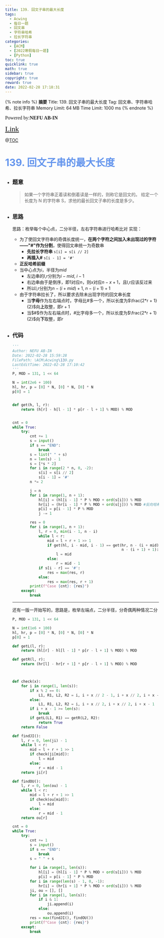 ```yaml
---
title: 139. 回文子串的最大长度
tags:
  - Acwing
  - 每日一题
  - 回文串
  - 字符串哈希
  - 拉长字符串
categories:
  - [ACM]
  - [2022寒假每日一题]
  - [Python]
toc: true
quicklink: true
math: true
sidebar: true
copyright: true
reward: true
date: 2022-02-28 17:18:31
---
```



{% note info %}
**摘要**
Title: 139. 回文子串的最大长度
Tag: 回文串、字符串哈希、拉长字符串
Memory Limit: 64 MB
Time Limit: 1000 ms
{% endnote %}
<!-- more -->

<font size=3 face=楷体>Powered by:**NEFU AB-IN**</font>

<font color=#FFA500 size=5 face=楷体>[Link](https://www.acwing.com/problem/content/description/141/)</font>

@[TOC](文章目录)

# <font color=#6495ED size=6>139. 回文子串的最大长度
</font>

* ## <font size=4 face=粗体>题意</font>

  >如果一个字符串正着读和倒着读是一样的，则称它是回文的。
  >给定一个长度为 N 的字符串 S，求他的最长回文子串的长度是多少。

* ## <font size=4 face=粗体>思路</font>

  思路：枚举每个中心点，二分半径，左右字符串进行哈希比对
  实现：
    * 为了使回文字符串的奇偶长度统一，**在两个字符之间加入未出现过的字符——"#"作为分割**，使得回文串统一为奇数串
      * **先拉长字符串** `s[i] = s[i // 2]`
      * **再插入#** `s[i - 1] = '#'`
    * **正反哈希前缀**  
    * 当中心点为$i$，半径为$mid$
      * 左边串的l,r分别为$i - mid$, $i - 1$
      * 右边串由于是倒序，即$1$对应$n$，则$x$对应$n - x + 1$，且l,r应该反过来
      * 所以l,r分别为$n - (i + mid) + 1$, $n - (i + 1) + 1$
    * 由于字符串拉长了，所以要求去除未出现字符的回文串长度
      * 当**字母**作为左右端点时，字母比#多一个，所以长度为$\frac{2*r + 1} {2}$向**上**取整，即$r + 1$
      * 当$#$作为左右端点时，#比字母多一个，所以长度为$\frac{2*r + 1} {2}$向**下**取整，即$r$

* ## <font size=4 face=粗体>代码</font>

  ```python
  '''
  Author: NEFU AB-IN
  Date: 2022-02-28 15:59:28
  FilePath: \ACM\Acwing\139.py
  LastEditTime: 2022-02-28 17:10:42
  '''
  P, MOD = 131, 1 << 64

  N = int(2e6 + 100)
  hl, hr, p = [0] * N, [0] * N, [0] * N
  p[0] = 1


  def get(h, l, r):
      return (h[r] - h[l - 1] * p[r - l + 1] % MOD) % MOD


  cnt = 0
  while True:
      try:
          cnt += 1
          s = input()
          if s == "END":
              break
          s = list(" " + s)
          n = len(s) - 1
          s = [*s * 2]
          for i in range(2 * n, 0, -2):
              s[i] = s[i // 2]
              s[i - 1] = '#'
          n *= 2

          j = n
          for i in range(1, n + 1):
              hl[i] = (hl[i - 1] * P % MOD + ord(s[i])) % MOD
              hr[i] = (hr[i - 1] * P % MOD + ord(s[j])) % MOD #反向哈希
              p[i] = p[i - 1] * P % MOD
              j -= 1

          res = 0
          for i in range(1, n + 1):
              l, r = 0, min(i - 1, n - i)
              while l < r:
                  mid = l + r + 1 >> 1
                  if get(hl, i - mid, i - 1) == get(hr, n - (i + mid) + 1,
                                                    n - (i + 1) + 1):
                      l = mid
                  else:
                      r = mid - 1
              if s[i - r] == '#':
                  res = max(res, r)
              else:
                  res = max(res, r + 1)
          print(f"Case {cnt}: {res}")
      except:
          break
  ```

  ****

  还有一版一开始写的，思路是，枚举左端点，二分半径，分奇偶两种情况二分

  ```python
  P, MOD = 131, 1 << 64

  N = int(1e6 + 100)
  hl, hr, p = [0] * N, [0] * N, [0] * N
  p[0] = 1

  def getL(l, r):
      return (hl[r] - hl[l - 1] * p[r - l + 1] % MOD) % MOD

  def getR(l, r):
      return (hr[l] - hr[r + 1] * p[r - l + 1] % MOD) % MOD



  def check(x):
      for i in range(1, len(s)):
          if x % 2 == 0:
              L1, R1, L2, R2 = i, i + x // 2 - 1, i + x // 2, i + x - 1
          else:
              L1, R1, L2, R2 = i, i + x // 2, i + x // 2, i + x - 1
          if i + x - 1 >= len(s):
              break
          if getL(L1, R1) == getR(L2, R2):
              return True
      return False

  def findJI():
      l, r = 0, len(ji) - 1
      while l < r:
          mid = l + r + 1 >> 1
          if check(ji[mid]):
              l = mid
          else:
              r = mid - 1
      return ji[r]

  def findOU():
      l, r = 0, len(ou) - 1
      while l < r:
          mid = l + r + 1 >> 1
          if check(ou[mid]):
              l = mid
          else:
              r = mid - 1
      return ou[r]          

  cnt = 0
  while True:
      try:
          cnt += 1
          s = input()
          if s == "END":
              break
          s = " " + s
          
          for i in range(1, len(s)):
              hl[i] = (hl[i - 1] * P % MOD + ord(s[i])) % MOD
              p[i] = p[i - 1] * P % MOD
          for i in range(len(s) - 1, 0, -1):
              hr[i] = (hr[i + 1] * P % MOD + ord(s[i])) % MOD
          ji, ou = [], []
          for i in range(1, len(s)):
              if i & 1:
                  ji.append(i)
              else:
                  ou.append(i)
          res = max(findJI(), findOU())
          print(f"Case {cnt}: {res}")
      except:
          break
  ```